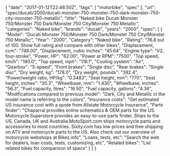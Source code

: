 {
    "date": "2017-01-12T22:46:50Z",
    "tags": [
        "motorbike",
        "spec"
    ],
    "url": "spec\/ducati\/2000\/ducati-monster-750-monster-750-dark-monster-750-city-monster-750-metallic",
    "title": "Naked bike Ducati Monster 750\/Monster 750 Dark\/Monster 750 City\/Monster 750 Metallic",
    "categories": "Naked bike",
    "brands": "ducati",
    "years": "2000",
    "spec": [
        {
            "Model": "Ducati Monster 750\/Monster 750 Dark\/Monster 750 City\/Monster 750 Metallic",
            "Year": "2000",
            "Category": "Naked bike",
            "Rating": "76.8 out of 100. Show full rating and compare with other bikes",
            "Displacement, ccm": "748.00",
            "Displacement, cubic inches": "45.64",
            "Engine type": "V2, four-stroke",
            "Power, HP": "62.00",
            "Power at RPM": "7500",
            "Top speed, km\/h": "190.0",
            "Top speed, mph": "118.1",
            "Cooling system": "Air",
            "Gearbox": "5-speed",
            "Front brakes": "Single disc",
            "Rear brakes": "Single disc",
            "Dry weight, kg": "178.0",
            "Dry weight, pounds": "392.4",
            "Power\/weight ratio, HP\/kg": "0.3483",
            "Seat height, mm": "770",
            "Seat height, inches": "30.3",
            "Wheelbase, mm": "1.430",
            "Wheelbase, inches": "56.3",
            "Fuel capacity, litres": "16.50",
            "Fuel capacity, gallons": "4.36",
            "Modifications compared to previous model": "Dark, City and Metallic in the model name is referring to the colors",
            "Insurance costs": "Get estimated US insurance cost with a quote from Allstate Motorcycle Insurance",
            "Parts finder": "Chaparral provides online schematics & OEM parts for the US.   Motorcycle Superstore provides an easy-to-use parts finder. Ships to the US, Canada, UK and Australia.MotoSport.com ships motorcycle parts and accessories to most countries.    Sixity.com has low prices and free shipping on ATV and motorcycle parts to the US. Also check out our overview of motorcycle webshops at Bikez.info",
            "Loans, tests, etc": "Search the web for dealers, loan costs, tests, customizing, etc",
            "Related bikes": "List related bikes for comparison of specs"
        }
    ]
}